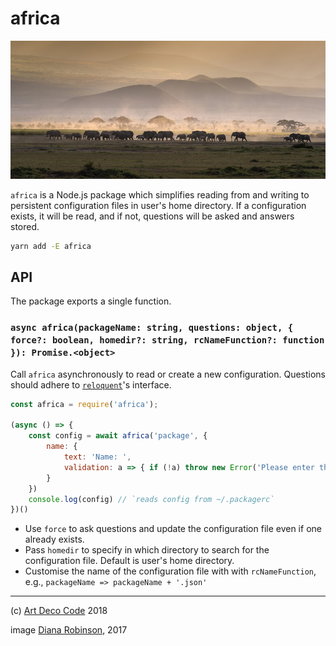 # africa

<a href="https://npmjs.org/packages/africa">
    <img src="./africa.jpg" alt="Africa" />
</a>

`africa` is a Node.js package which simplifies reading from and writing to
persistent configuration files in user's home directory. If a configuration
exists, it will be read, and if not, questions will be asked and answers stored.

```sh
yarn add -E africa
```
<!--
## ES5

The package uses some newer language features. For your convenience, it's been
transpiled to be compatible with Node 4. You can use the following snippet.

```js
const africa = require('africa/es5/src')
``` -->

## API

The package exports a single function.

### `async africa(packageName: string, questions: object, { force?: boolean, homedir?: string, rcNameFunction?: function }): Promise.<object>`

Call `africa` asynchronously to read or create a new configuration. Questions
should adhere to [`reloquent`][2]'s interface.

```js
const africa = require('africa');

(async () => {
    const config = await africa('package', {
        name: {
            text: 'Name: ',
            validation: a => { if (!a) throw new Error('Please enter the name') }
        }
    })
    console.log(config) // `reads config from ~/.packagerc`
})()
```

- Use `force` to ask questions and update the configuration file even if one
already exists.
- Pass `homedir` to specify in which directory to search for the configuration
file. Default is user's home directory.
- Customise the name of the configuration file with with `rcNameFunction`, e.g.,
`packageName => packageName + '.json'`

---

(c) [Art Deco Code][1] 2018

image [Diana Robinson][3], 2017

[1]: https://artdeco.bz
[2]: https://www.npmjs.com/package/reloquent
[3]: https://www.flickr.com/photos/dianasch/31316774424/in/photolist-PHmDYC-moFj48-Q4Aya5-63Gpiw-mLTkJi-VNKhAn-Rz3Mrh-62BZoA-5q9HuM-6cnt7G-5Jv17M-zn5DFn-5QA73Q-6xjraT-aqGVsL-odrGp-azaw9g-wJQZ9M-4nGawg-4rHcYe-atRxbW-5JYiwy-eki9WF-ahdLm5-aTm2jZ-bp9exn-9xL37X-NBPkZ9-38Exqu-69Wv9G-7yxhvg-8GsnfW-agEC2n-svkzJf-k1ihc6-pPd9Aj-5SuyNP-aAg4Gf-DAMWZ1-DHceLL-oCxZ7U-pQe8E4-y875RB-c21GHN-dNZXJ3-NJ5yVx-e663y6-e6bFDq-jYo6Sm-cem5Xu
